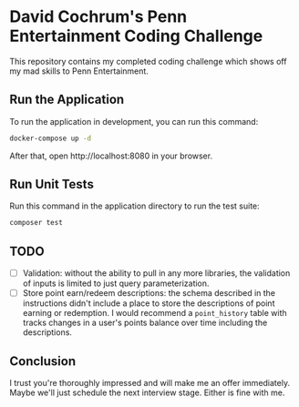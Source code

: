 # David Cochrum's Penn Entertainment Coding Challenge

This repository contains my completed coding challenge which shows off my mad skills to Penn Entertainment. 

## Run the Application
To run the application in development, you can run this command:
```bash
docker-compose up -d
```
After that, open http://localhost:8080 in your browser.

## Run Unit Tests
Run this command in the application directory to run the test suite:

```bash
composer test
```

## TODO

- [ ] Validation: without the ability to pull in any more libraries, the validation of inputs is limited to just query
parameterization.
- [ ] Store point earn/redeem descriptions: the schema described in the instructions didn't include a place to store the
descriptions of point earning or redemption. I would recommend a `point_history` table with tracks changes in a user's
points balance over time including the descriptions.

## Conclusion
I trust you're thoroughly impressed and will make me an offer immediately. Maybe we'll just schedule the next interview
stage. Either is fine with me.
